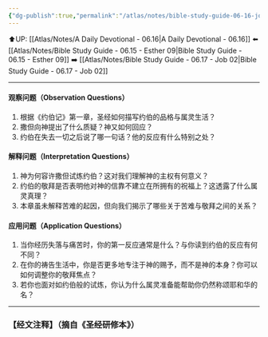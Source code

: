 ```yaml
---
{"dg-publish":true,"permalink":"/atlas/notes/bible-study-guide-06-16-job-01/"}
---
```


⬆️UP: [[Atlas/Notes/A Daily Devotional - 06.16\|A Daily Devotional - 06.16]]
⬅️ [[Atlas/Notes/Bible Study Guide - 06.15 - Esther 09\|Bible Study Guide - 06.15 - Esther 09]]
➡️ [[Atlas/Notes/Bible Study Guide - 06.17 - Job 02\|Bible Study Guide - 06.17 - Job 02]] 

---

#### 观察问题（Observation Questions）

1. 根据《约伯记》第一章，圣经如何描写约伯的品格与属灵生活？
2. 撒但向神提出了什么质疑？神又如何回应？
3. 约伯在失去一切之后说了哪一句话？他的反应有什么特别之处？

#### 解释问题（Interpretation Questions）

1. 神为何容许撒但试炼约伯？这对我们理解神的主权有何意义？
2. 约伯的敬拜是否表明他对神的信靠不建立在所拥有的祝福上？这透露了什么属灵真理？
3. 本章虽未解释苦难的起因，但向我们揭示了哪些关于苦难与敬拜之间的关系？

#### 应用问题（Application Questions）

1. 当你经历失落与痛苦时，你的第一反应通常是什么？与你读到约伯的反应有何不同？
2. 在你的祷告生活中，你是否更多地专注于神的赐予，而不是神的本身？你可以如何调整你的敬拜焦点？
3. 若你也面对如约伯般的试炼，你认为什么属灵准备能帮助你仍然称颂耶和华的名？


---
### 【经文注释】（摘自《圣经研修本》）

